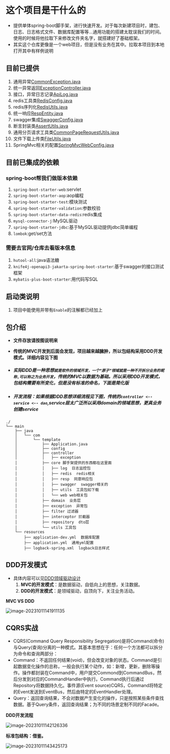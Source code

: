 #  这个项目是干什么的
- 提供单体spring-boot脚手架，进行快速开发。对于每次新建项目时，建包、日志、日志格式文件、数据库配置等等...通用功能的搭建太耽误我们的时间。使用的时候将他拉取下来修改文件夹名字，就搭建好了基础框架。
- 其实这个仓库更像是一个web项目，但是没有业务在其中。拉取本项目到本地打开其中有样例说明

## 目前已提供

1. 通用异常[CommonException.java](./src/main/java/com/template/exception/CommonException.java)
2. 统一异常返回[ExceptionController.java](./src/main/java/com/template/controller/exception/ExceptionController.java)
3. 接口，异常日志记录[ApiLog.java](./src/main/java/com/template/core/log/ApiLog.java)
4. redis工具类[RedisConfig.java](./src/main/java/com/template/core/redis/config/RedisConfig.java)
5. redis序列化[RedisUtils.java](./src/main/java/com/template/core/redis/RedisUtils.java)
6. 统一响应[RespEntity.java](./src/main/java/com/template/core/resp/RespEntity.java)
7. swagger集成[SwaggerConfig.java](./src/main/java/com/template/core/swagger/SwaggerConfig.java)
8. 断言封装类[AssertUtils.java](./src/main/java/com/template/core/utils/AssertUtils.java)
9. 通用分页请求工具类[CommonPageRequestUtils.java](./src/main/java/com/template/core/utils/CommonPageRequestUtils.java)
10. 文件下载上传类[FileUtils.java](./src/main/java/com/template/core/utils/FileUtils.java)
11. SpringMvc相关的配置[SpringMvcWebConfig.java](./src/main/java/com/template/core/web/SpringMvcWebConfig.java)

## 目前已集成的依赖

### spring-boot帮我们做版本依赖

1. `spring-boot-starter-web`:servlet 
2. `spring-boot-starter-aop`:aop编程
3. `spring-boot-starter-test`:模块测试
4. `spring-boot-starter-validation`:参数校验
5. `spring-boot-starter-data-redis`:redis集成
6. `mysql-connector-j`:MySQL驱动
7. `spring-boot-starter-jdbc`:基于MySQL驱动提供jdbc简单编程
8. `lombok`:get/set方法

### 需要去官网/仓库去看版本信息

1. `hutool-all`:java语法糖
2. `knife4j-openapi3-jakarta-spring-boot-starter`:基于swagger的接口测试框架
3. `mybatis-plus-boot-starter`:用代码写SQL

## 启动类说明

1. 项目中能使用并带有`Enable`的注解都已经加上

## 包介绍
- **文件存放请按图说明来**

- **传统的MVC开发到后面会发现，项目越来越臃肿，所以包结构采用DDD开发模式。详细内容见下图**

- ##### 实际DDD是一种思想`就是软件的领域开发，一个“原子”领域就是一种不开拆分业务的昵称,可以称之为业务开发`，传统的MVC以数据为基础。所以采用DDD开发模式，包结构需要有所变化，但是没有标准的命名，下面是简化版
- ##### 开发流程：如果根据DDD思想详细流程见下图，传统的`controller <-- service <-- dao`,service层太广泛所以采用domain的领域思想，更具业务创建service

```text
./
└── main
    ├── java
    │   └── com
    │       └── template
    │           ├── Application.java
    │           ├── config
    │           ├── controller
    │           │   ├── exception
    │           ├── core 脚手架提供的东西都在这里面
    │           │   ├── log  日志监控包
    │           │   ├── redis  redis相关
    │           │   ├── resp  同意响应包
    │           │   ├── swagger  swagger相关的
    │           │   ├── utils  工具包如下载
    │           │   └── web web相关包
    │           ├── domain  业务层
    │           ├── exception  异常包
    │           ├── filter 过滤器
    │           ├── interceptor 拦截器
    │           ├── repository  dto层
    │           └── utils 工具包
    └── resources
        ├── application-dev.yml  数据库配置
        ├── application.yml  通用yml配置
        ├── logback-spring.xml  logback日志样式
```

## DDD开发模式

- 具体内容可以见[DDD领域驱动设计](https://blog.csdn.net/qq_41889508/article/details/124907312)
  1. **MVC的开发模式**：是数据驱动，自低向上的思想，关注数据。
  2. **DDD的开发模式**：是领域驱动，自顶向下，关注业务活动。

**MVC VS DDD**

![image-20231011141911135](./src/main/resources/img/image-20231011141911135.png)

## CQRS实战

- CQRS(Command Query Responsibility Segregation)是将Command(命令)与Query(查询)分离的一种模式。其基本思想在于：任何一个方法都可以拆分为命令和查询两部分：
- Command：不返回任何结果(void)，但会改变对象的状态。Command是引起数据变化操作的总称，一般会执行某个动作，如：新增，更新，删除等操作。操作都封装在Command中，用户提交Commond到CommandBus，然后分发到对应的CommandHandler中执行。Command执行后通过Repository将数据持久化。事件源(Event source)CQRS，Command将特定的Event发送到EventBus，然后由特定的EventHandler处理。
- Query：返回查询结果，不会对数据产生变化的操作，只是按照某些条件查找数据。基于Query条件，返回查询结果；为不同的场景定制不同的Facade。

**DDD开发流程**

![image-20231011142126336](./src/main/resources/img/image-20231011142126336.png)

**标准包结构：借鉴。**

![image-20231011143425173](./src/main/resources/img/image-20231011143425173.png)
